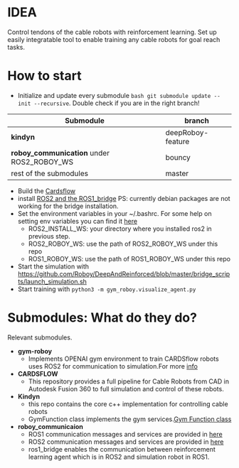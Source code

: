 # IDEA
Control tendons of the cable robots with reinforcement learning. Set up easily integratable tool to enable training any cable robots for goal reach tasks. 

# How to start
- Initialize and update every submodule ```bash git submodule update --init --recursive```.
Double check if you are in the right branch!

Submodule | branch
------------ | -------------
**kindyn** | deepRoboy-feature
**roboy_communication** under ROS2_ROBOY_WS | bouncy
rest of the submodules | master

- Build the [Cardsflow](https://cardsflow.readthedocs.io/en/latest/Usage/0_installation.html)
- install [ROS2 and the ROS1_bridge](https://github.com/Roboy/deep_roboy_contol/tree/66feaca04e8d9f07e15265f782a9962f1420f5e6/simple_robot_state_subscriber)
PS: currently debian packages are not working for the bridge installation.
- Set the environment variables in your ~/.bashrc. For some help on setting env variables you can find it [here](https://help.ubuntu.com/community/EnvironmentVariables)
    - ROS2_INSTALL_WS: your directory where you installed ros2 in previous step.
    - ROS2_ROBOY_WS: use the path of ROS2_ROBOY_WS under this repo
    - ROS1_ROBOY_WS: use the path of ROS1_ROBOY_WS under this repo
- Start the simulation with https://github.com/Roboy/DeepAndReinforced/blob/master/bridge_scripts/launch_simulation.sh
- Start training with `python3 -m gym_roboy.visualize_agent.py`

# Submodules: What do they do?
  Relevant submodules.
  - **gym-roboy**
    - Implements OPENAI gym environment to train CARDSflow robots uses ROS2 for communication to simulation.For more [info](https://github.com/Roboy/gym-roboy)
  - **CARDSFLOW**
    - This repository provides a full pipeline for Cable Robots from CAD in Autodesk Fusion 360 to full simulation and control of these robots.
  - **Kindyn**
    - this repo contains the core c++ implementation for controlling cable robots
    - GymFunction class implements the gym services.[Gym Function class](https://github.com/CARDSflow/kindyn/blob/generalizationGym/src/gymFunctions.cpp)
  - **roboy_communicaion**
    - ROS1 communication messages and services are provided in [here](https://github.com/Roboy/roboy_communication/tree/master)
    - ROS2 communication messages and services are provided in [here](https://github.com/Roboy/roboy_communication/tree/bouncy)
    - ros1_bridge enables the communication between reinforcement learning agent which is in ROS2 and simulation robot in ROS1.
  

